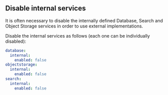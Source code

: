 ## Disable internal services

It is often necessary to disable the internally defined Database, Search and Object Storage services in order to use external implementations.

Disable the internal services as follows (each one can be individually disabled):

```yaml
database:
  internal:
    enabled: false
objectstorage:
  internal:
    enabled: false
search:
  internal:
    enabled: false
```
